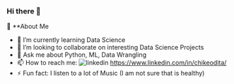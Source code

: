 ### Hi there 👋
:bust_in_silhouette: **About Me
<!--
**Therealchyke/Therealchyke** is a ✨ _special_ ✨ repository because its `README.md` (this file) appears on your GitHub profile.

Here are some ideas to get you started:

- 🔭 I’m currently working on ...
- 🌱 I’m currently learning ...
- 👯 I’m looking to collaborate on ...
- 🤔 I’m looking for help with ...
- 💬 Ask me about ...
- 📫 How to reach me: ...
- 😄 Pronouns: ...
- ⚡ Fun fact: ...
-->
- 🌱 I’m currently learning Data Science
- 👯 I’m looking to collaborate on interesting Data Science Projects
- 💬 Ask me about Python, ML, Data Wrangling
- 📫 How to reach me: ![linkedin](https://img.shields.io/badge/linkedin-#0A66C2?style=for-the-badge&logo=linkedin&logoColor=white) https://www.linkedin.com/in/chikeodita/
- ⚡ Fun fact: I listen to a lot of Music (I am not sure that is healthy)
